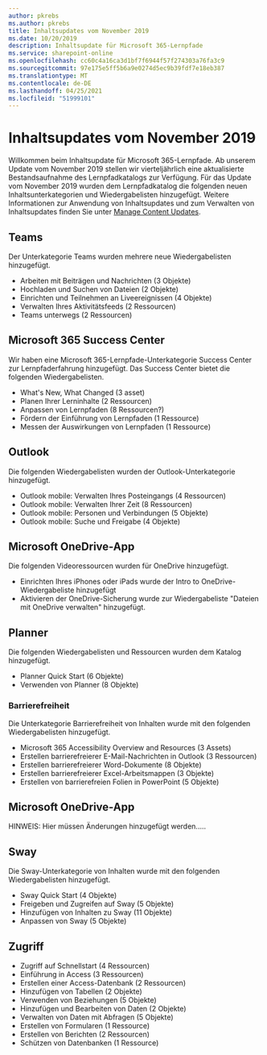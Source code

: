 ```yaml
---
author: pkrebs
ms.author: pkrebs
title: Inhaltsupdates vom November 2019
ms.date: 10/20/2019
description: Inhaltsupdate für Microsoft 365-Lernpfade
ms.service: sharepoint-online
ms.openlocfilehash: cc60c4a16ca3d1bf7f6944f57f274303a76fa3c9
ms.sourcegitcommit: 97e175e5ff5b6a9e0274d5ec9b39fdf7e18eb387
ms.translationtype: MT
ms.contentlocale: de-DE
ms.lasthandoff: 04/25/2021
ms.locfileid: "51999101"
---
```

# <a name="november-2019-content-updates"></a>Inhaltsupdates vom November 2019
Willkommen beim Inhaltsupdate für Microsoft 365-Lernpfade. Ab unserem Update vom November 2019 stellen wir vierteljährlich eine aktualisierte Bestandsaufnahme des Lernpfadkatalogs zur Verfügung. Für das Update vom November 2019 wurden dem Lernpfadkatalog die folgenden neuen Inhaltsunterkategorien und Wiedergabelisten hinzugefügt. Weitere Informationen zur Anwendung von Inhaltsupdates und zum Verwalten von Inhaltsupdates finden Sie unter [Manage Content Updates](custom_contentupdatesmanage.md).    

## <a name="teams"></a>Teams
Der Unterkategorie Teams wurden mehrere neue Wiedergabelisten hinzugefügt.
- Arbeiten mit Beiträgen und Nachrichten (3 Objekte)
- Hochladen und Suchen von Dateien (2 Objekte)
- Einrichten und Teilnehmen an Liveereignissen (4 Objekte)
- Verwalten Ihres Aktivitätsfeeds (2 Ressourcen)
- Teams unterwegs (2 Ressourcen)

## <a name="microsoft-365-success-center"></a>Microsoft 365 Success Center
Wir haben eine Microsoft 365-Lernpfade-Unterkategorie Success Center zur Lernpfaderfahrung hinzugefügt. Das Success Center bietet die folgenden Wiedergabelisten.
- What's New, What Changed (3 asset)
- Planen Ihrer Lerninhalte (2 Ressourcen)
- Anpassen von Lernpfaden (8 Ressourcen?)
- Fördern der Einführung von Lernpfaden (1 Ressource)
- Messen der Auswirkungen von Lernpfaden (1 Ressource)

## <a name="outlook"></a>Outlook
Die folgenden Wiedergabelisten wurden der Outlook-Unterkategorie hinzugefügt. 
- Outlook mobile: Verwalten Ihres Posteingangs (4 Ressourcen)
- Outlook mobile: Verwalten Ihrer Zeit (8 Ressourcen)
- Outlook mobile: Personen und Verbindungen (5 Objekte)
- Outlook mobile: Suche und Freigabe (4 Objekte)

## <a name="onedrive"></a>Microsoft OneDrive-App
Die folgenden Videoressourcen wurden für OneDrive hinzugefügt. 
- Einrichten Ihres iPhones oder iPads wurde der Intro to OneDrive-Wiedergabeliste hinzugefügt
- Aktivieren der OneDrive-Sicherung wurde zur Wiedergabeliste "Dateien mit OneDrive verwalten" hinzugefügt.

## <a name="planner"></a>Planner
Die folgenden Wiedergabelisten und Ressourcen wurden dem Katalog hinzugefügt.  
- Planner Quick Start (6 Objekte)
- Verwenden von Planner (8 Objekte)

### <a name="accessibility"></a>Barrierefreiheit
Die Unterkategorie Barrierefreiheit von Inhalten wurde mit den folgenden Wiedergabelisten hinzugefügt. 
- Microsoft 365 Accessibility Overview and Resources (3 Assets)
- Erstellen barrierefreierer E-Mail-Nachrichten in Outlook (3 Ressourcen)
- Erstellen barrierefreierer Word-Dokumente (8 Objekte)
- Erstellen barrierefreierer Excel-Arbeitsmappen (3 Objekte)
- Erstellen von barrierefreien Folien in PowerPoint (5 Objekte)

## <a name="onedrive"></a>Microsoft OneDrive-App
HINWEIS: Hier müssen Änderungen hinzugefügt werden.....

## <a name="sway"></a>Sway
Die Sway-Unterkategorie von Inhalten wurde mit den folgenden Wiedergabelisten hinzugefügt. 
- Sway Quick Start (4 Objekte)
- Freigeben und Zugreifen auf Sway (5 Objekte)
- Hinzufügen von Inhalten zu Sway (11 Objekte)
- Anpassen von Sway (5 Objekte)

## <a name="access"></a>Zugriff
- Zugriff auf Schnellstart (4 Ressourcen)
- Einführung in Access (3 Ressourcen)
- Erstellen einer Access-Datenbank (2 Ressourcen)
- Hinzufügen von Tabellen (2 Objekte)
- Verwenden von Beziehungen (5 Objekte)
- Hinzufügen und Bearbeiten von Daten (2 Objekte)
- Verwalten von Daten mit Abfragen (5 Objekte)
- Erstellen von Formularen (1 Ressource)
- Erstellen von Berichten (2 Ressourcen)
- Schützen von Datenbanken (1 Ressource)

